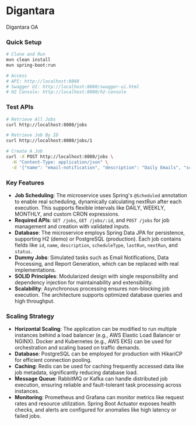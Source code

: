 # Digantara
Digantara OA

### Quick Setup
```bash
# Clone and Run
mvn clean install
mvn spring-boot:run

# Access
# API: http://localhost:8080
# Swagger UI: http://localhost:8080/swagger-ui.html
# H2 Console: http://localhost:8080/h2-console
```

### Test APIs
```bash
# Retrieve All Jobs
curl http://localhost:8080/jobs

# Retrieve Job By ID
curl http://localhost:8080/jobs/1

# Create A Job
curl -X POST http://localhost:8080/jobs \
  -H "Content-Type: application/json" \
  -d '{"name": "email-notification", "description": "Daily Emails", "scheduleType": "DAILY"}'
```

### Key Features
- **Job Scheduling**: The microservice uses Spring's `@Scheduled` annotation to enable real scheduling, dynamically calculating nextRun after each execution. This supports flexible intervals like DAILY, WEEKLY, MONTHLY, and custom CRON expressions.
- **Required APIs**: `GET /jobs`, `GET /jobs/:id`, and `POST /jobs` for job management and creation with validated inputs.
- **Database**: The microservice employs Spring Data JPA for persistence, supporting H2 (demo) or PostgreSQL (production). Each job contains fields like `id`, `name`, `description`, `scheduleType`, `lastRun`, `nextRun`, and `status`.
- **Dummy Jobs**: Simulated tasks such as Email Notifications, Data Processing, and Report Generation, which can be replaced with real implementations.
- **SOLID Principles**: Modularized design with single responsibility and dependency injection for maintainability and extensibility.
- **Scalability**: Asynchronous processing ensures non-blocking job execution. The architecture supports optimized database queries and high throughput.

### Scaling Strategy
- **Horizontal Scaling**: The application can be modified to run multiple instances behind a load balancer (e.g., AWS Elastic Load Balancer or NGINX). Docker and Kubernetes (e.g., AWS EKS) can be used for orchestration and scaling based on traffic demands.
- **Database**: PostgreSQL can be employed for production with HikariCP for efficient connection pooling.
- **Caching**: Redis can be used for caching frequently accessed data like job metadata, significantly reducing database load.
- **Message Queue**: RabbitMQ or Kafka can handle distributed job execution, ensuring reliable and fault-tolerant task processing across instances.
- **Monitoring**: Prometheus and Grafana can monitor metrics like request rates and resource utilization. Spring Boot Actuator exposes health checks, and alerts are configured for anomalies like high latency or failed jobs.

